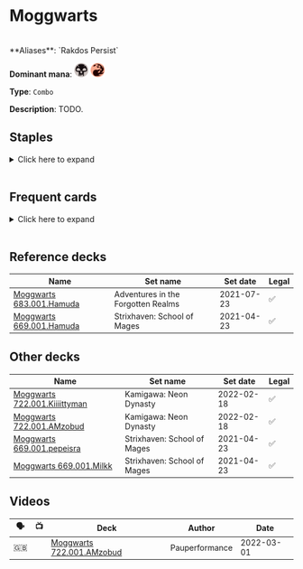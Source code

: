 <!-- This page is automatically generated by Myr: do not update it manually. Changes directly applied here will be lost. -->
# Moggwarts
<br/>
**Aliases**: `Rakdos Persist`

**Dominant mana**: <img src="../resources/images/mana/B.png" width="25"/> <img src="../resources/images/mana/R.png" width="25"/>

**Type**: `Combo`

**Description**: TODO.


## **Staples**

<details>
  <summary>Click here to expand</summary>
<a href="https://scryfall.com/card/stx/102/first-day-of-class"><img src="https://c1.scryfall.com/file/scryfall-cards/normal/front/0/9/091eb13d-9318-4b12-9f94-6276b11981d1.jpg?1624591842" width="300"/></a>
<a href="https://scryfall.com/card/mh1/129/goblin-matron"><img src="https://c1.scryfall.com/file/scryfall-cards/normal/front/2/0/2092e6db-1196-43bf-b7c9-07498fa7ca90.jpg?1562201861" width="300"/></a>
<a href="https://scryfall.com/card/mh1/101/putrid-goblin"><img src="https://c1.scryfall.com/file/scryfall-cards/normal/front/3/3/333406d5-abcc-4629-a33b-395d0662ba1b.jpg?1562201696" width="300"/></a>
<a href="https://scryfall.com/card/dom/144/skirk-prospector"><img src="https://c1.scryfall.com/file/scryfall-cards/normal/front/1/6/1636d138-aa63-476f-a930-41b1be988032.jpg?1562731846" width="300"/></a>
<a href="https://scryfall.com/card/mh1/113/unearth"><img src="https://c1.scryfall.com/file/scryfall-cards/normal/front/b/6/b62abd0c-ec3e-45d7-989d-da269812aeef.jpg?1562201767" width="300"/></a>
</details><br/>



## **Frequent cards**

<details>
  <summary>Click here to expand</summary>
<a href="https://scryfall.com/card/tsr/263/chromatic-star"><img src="https://c1.scryfall.com/file/scryfall-cards/normal/front/c/2/c2e8d492-2c67-410b-b556-c157a14c4cec.jpg?1619404181" width="300"/></a>
<a href="https://scryfall.com/card/afr/94/deadly-dispute"><img src="https://c1.scryfall.com/file/scryfall-cards/normal/front/7/3/7373fe95-ad1c-44b9-8c7f-464ce8cbffc6.jpg?1627704524" width="300"/></a>
<a href="https://scryfall.com/card/m21/96/duress"><img src="https://c1.scryfall.com/file/scryfall-cards/normal/front/4/9/49c07ea0-27ff-46fb-a41f-3e378c977b5d.jpg?1594736092" width="300"/></a>
<a href="https://scryfall.com/card/c21/168/faithless-looting"><img src="https://c1.scryfall.com/file/scryfall-cards/normal/front/1/d/1d6e5cc9-bd48-41b6-ac20-5a3e38aecdc5.jpg?1617647725" width="300"/></a>
<a href="https://scryfall.com/card/bbd/178/flamewave-invoker"><img src="https://c1.scryfall.com/file/scryfall-cards/normal/front/d/1/d14eb0c1-7709-44da-ba7a-1aa033efb4f8.jpg?1562937061" width="300"/></a>
<a href="https://scryfall.com/card/zen/125/goblin-bushwhacker"><img src="https://c1.scryfall.com/file/scryfall-cards/normal/front/4/0/4085a5bf-a71b-4c73-9b39-0dcc328fe11b.jpg?1562611583" width="300"/></a>
<a href="https://scryfall.com/card/evg/41/goblin-sledder"><img src="https://c1.scryfall.com/file/scryfall-cards/normal/front/1/2/12af10e9-19b7-4177-b556-a446f2788da7.jpg?1562898747" width="300"/></a>
<a href="https://scryfall.com/card/uma/134/hissing-iguanar"><img src="https://c1.scryfall.com/file/scryfall-cards/normal/front/e/5/e549b7d4-0120-44d1-8692-e5e997d26535.jpg?1563478911" width="300"/></a>
<a href="https://scryfall.com/card/c21/245/ichor-wellspring"><img src="https://c1.scryfall.com/file/scryfall-cards/normal/front/1/c/1ccdb407-ac8f-4736-89d3-ab0d086096ea.jpg?1618014272" width="300"/></a>
<a href="https://scryfall.com/card/cmr/185/impulsive-pilferer"><img src="https://c1.scryfall.com/file/scryfall-cards/normal/front/5/5/55ba9bea-5549-45cf-896c-501a1c81fd5a.jpg?1616447022" width="300"/></a>
<a href="https://scryfall.com/card/cmr/191/makeshift-munitions"><img src="https://c1.scryfall.com/file/scryfall-cards/normal/front/1/9/19d1ad9f-e217-49fb-8b27-025ca133b6c9.jpg?1608910325" width="300"/></a>
<a href="https://scryfall.com/card/2xm/208/manamorphose"><img src="https://c1.scryfall.com/file/scryfall-cards/normal/front/f/a/faf9070e-14be-4ce5-a19a-6addc79359c1.jpg?1599708170" width="300"/></a>
<a href="https://scryfall.com/card/tmp/191/mogg-raider"><img src="https://c1.scryfall.com/file/scryfall-cards/normal/front/9/4/94e9cc0a-c210-4525-8c7f-9c6306cc21b0.jpg?1562055437" width="300"/></a>
<a href="https://scryfall.com/card/tsr/176/mogg-war-marshal"><img src="https://c1.scryfall.com/file/scryfall-cards/normal/front/7/f/7fb6d241-f68b-45c8-a79a-f6c274bd8512.jpg?1619400762" width="300"/></a>
<a href="https://scryfall.com/card/ema/100/nights-whisper"><img src="https://c1.scryfall.com/file/scryfall-cards/normal/front/e/4/e4638720-a55d-4c3b-b57d-2d028db5894d.jpg?1580014319" width="300"/></a>
<a href="https://scryfall.com/card/ddj/20/pyromatics"><img src="https://c1.scryfall.com/file/scryfall-cards/normal/front/7/9/795a7929-2c32-4006-bdf1-def0a4400f59.jpg?1592713410" width="300"/></a>
<a href="https://scryfall.com/card/mh1/103/ransack-the-lab"><img src="https://c1.scryfall.com/file/scryfall-cards/normal/front/b/5/b547513d-8b69-41cd-84c9-4b08b6426f1d.jpg?1592137182" width="300"/></a>
<a href="https://scryfall.com/card/vow/174/reckless-impulse"><img src="https://c1.scryfall.com/file/scryfall-cards/normal/front/6/9/6943c07f-ab0d-4f5a-bbe9-c0a83dc98546.jpg?1643591880" width="300"/></a>
<a href="https://scryfall.com/card/rav/105/shred-memory"><img src="https://c1.scryfall.com/file/scryfall-cards/normal/front/e/3/e38192e5-814f-4269-bae8-13867a73e7fa.jpg?1598915176" width="300"/></a>
<a href="https://scryfall.com/card/evg/49/skirk-drill-sergeant"><img src="https://c1.scryfall.com/file/scryfall-cards/normal/front/d/a/da50d139-bf87-4fae-a41a-d2c343b7992b.jpg?1562938905" width="300"/></a>
<a href="https://scryfall.com/card/ons/235/sparksmith"><img src="https://c1.scryfall.com/file/scryfall-cards/normal/front/1/5/15a4460d-3fe8-4b1f-9990-0a19c3345367.jpg?1562900172" width="300"/></a>
<a href="https://scryfall.com/card/tsr/141/street-wraith"><img src="https://c1.scryfall.com/file/scryfall-cards/normal/front/7/d/7d078cad-7f2b-4bef-b637-46aec9c8ed36.jpg?1619396291" width="300"/></a>
<a href="https://scryfall.com/card/jmp/488/terrarion"><img src="https://c1.scryfall.com/file/scryfall-cards/normal/front/4/8/48eda056-e00f-4e28-ad26-9150a4704d21.jpg?1601081087" width="300"/></a>
</details><br/>



## **Reference decks**

| Name | Set name | Set date | Legal |
| -----| -------- | -------- | ----- |
| [Moggwarts 683.001.Hamuda](https://www.mtggoldfish.com/deck/4624432) | Adventures in the Forgotten Realms | 2021-07-23 | ✅ |
| [Moggwarts 669.001.Hamuda](https://www.mtggoldfish.com/deck/4351108) | Strixhaven: School of Mages | 2021-04-23 | ✅ |




## **Other decks**

| Name | Set name | Set date | Legal |
| -----| -------- | -------- | ----- |
| [Moggwarts 722.001.Kiiiittyman](https://www.mtggoldfish.com/deck/4667108) | Kamigawa: Neon Dynasty | 2022-02-18 | ✅ |
| [Moggwarts 722.001.AMzobud](https://www.mtggoldfish.com/deck/4645828) | Kamigawa: Neon Dynasty | 2022-02-18 | ✅ |
| [Moggwarts 669.001.pepeisra](https://www.mtggoldfish.com/deck/4351109) | Strixhaven: School of Mages | 2021-04-23 | ✅ |
| [Moggwarts 669.001.Milkk](https://www.mtggoldfish.com/deck/4351099) | Strixhaven: School of Mages | 2021-04-23 | ✅ |




## **Videos**

| 🗣️ | 📺 | Deck | Author | Date |
| -- | -- | ---- | ------ | ---- |
| 🇬🇧 | <i class="fa-brands fa-twitch"></i> | [Moggwarts 722.001.AMzobud](https://www.twitch.tv/videos/1412330983) | Pauperformance | 2022-03-01   |



